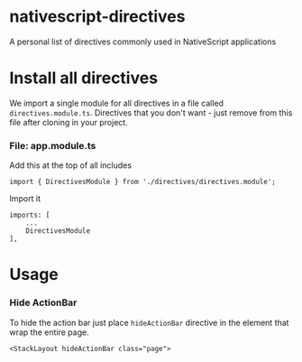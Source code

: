 # nativescript-directives
A personal list of directives commonly used in NativeScript applications

# Install all directives
We import a single module for all directives in a file called `directives.module.ts`.
Directives that you don't want - just remove from this file after cloning in your project.

### File: app.module.ts
Add this at the top of all includes
```
import { DirectivesModule } from './directives/directives.module';
```

Import it
```
imports: [
    ...
    DirectivesModule
],
```

# Usage

### Hide ActionBar
To hide the action bar just place `hideActionBar` directive in the element that wrap the entire page.
```
<StackLayout hideActionBar class="page">
```
